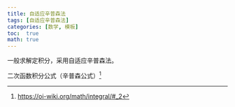 ```yaml
---
title: 自适应辛普森法
tags: [自适应辛普森法]
categories: [数学, 模板]
toc:  true
math: true
---
```


一般求解定积分，采用自适应辛普森法。

二次函数积分公式（辛普森公式）[^simpson]




[^simpson]: <https://oi-wiki.org/math/integral/#_2>
